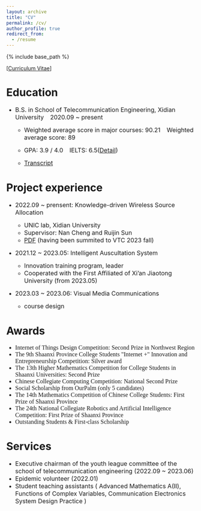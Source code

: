 ```yaml
---
layout: archive
title: "CV"
permalink: /cv/
author_profile: true
redirect_from:
  - /resume
---
```


{% include base_path %}

[[Curriculum Vitae](http://ste-young.github.io/files/CV.pdf)]

Education
======
* <font size=3>B.S. in School of Telecommunication Engineering, Xidian University &ensp; 2020.09 ~ present</font>

  * <font size=3>Weighted average score in major courses: 90.21  &ensp;  Weighted average score: 89</font>

  * <font size=3>GPA: 3.9 / 4.0  &ensp;  IELTS: 6.5([Detail](http://ste-young.github.io/files/IELTS.pdf)) </font>  

  * <font size=3> [Transcript](http://ste-young.github.io/files/transcript.pdf) </font>

Project experience
======
* <font size=3>2022.09 ~ prensent: Knowledge-driven Wireless Source Allocation</font>
  * <font size=3>UNIC lab, Xidian University</font>
  * <font size=3>Supervisor: Nan Cheng and Ruijin Sun</font>
  * <font size=3> [PDF](https://arxiv.org/abs/2308.02603) (having been summited to VTC 2023 fall) </font>

* <font size=3>2021.12 ~ 2023.05: Intelligent Auscultation System</font>
  * <font size=3>Innovation training program, leader</font>
  * <font size=3>Cooperated with the First Affiliated of Xi’an Jiaotong University (from 2023.05)</font>

  
* <font size=3>2023.03 ~ 2023.06: Visual Media Communications</font>
   * <font size=3>course design</font>


Awards
======
* <font face="微软雅黑" size=3>Internet of Things Design Competition: Second Prize in Northwest Region</font>
* <font face="微软雅黑" size=3>The 9th Shaanxi Province College Students "Internet +" Innovation and Entrepreneurship Competition: Silver award</font>
* <font face="微软雅黑" size=3>The 13th Higher Mathematics Competition for College Students in Shaanxi Universities: Second Prize</font>
* <font face="微软雅黑" size=3>Chinese Collegiate Computing Competition: National Second Prize</font>
* <font face="微软雅黑" size=3>Social Scholarship from OurPalm (only 5 candidates)</font>
* <font face="微软雅黑" size=3>The 14th Mathematics Competition of Chinese College Students: First Prize of Shaanxi Province</font>
* <font face="微软雅黑" size=3>The 24th National Collegiate Robotics and Artificial Intelligence Competition: First Prize of Shaanxi Province</font>
* <font face="微软雅黑" size=3>Outstanding Students & First-class Scholarship</font>

Services
======
* <font size=3>Executive chairman of the youth league committee of the school of telecommunication engineering (2022.09 ~ 2023.06)</font>
* <font size=3>Epidemic volunteer (2022.01)</font>
* <font size=3>Student teaching assistants ( Advanced Mathematics A(Ⅱ), Functions of Complex Variables, Communication Electronics System Design Practice )</font>


